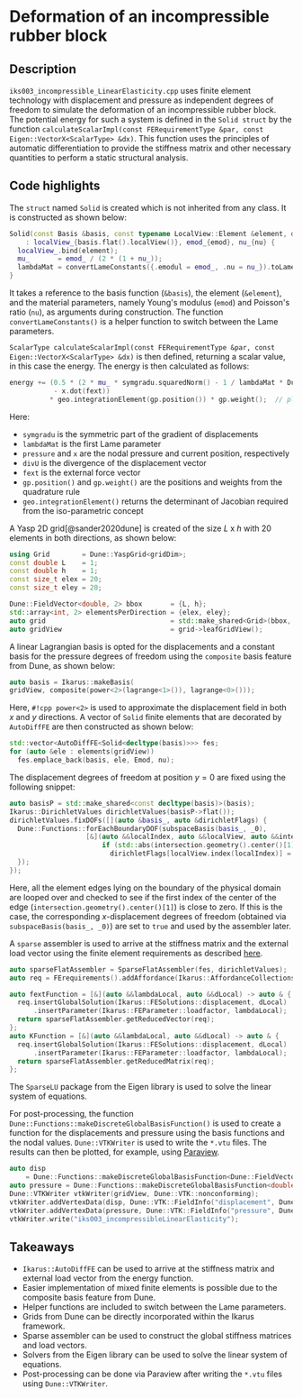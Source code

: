 # Deformation of an incompressible rubber block

## Description

`iks003_incompressible_LinearElasticity.cpp` uses finite element technology with displacement and pressure as
independent degrees of freedom to simulate the deformation of an incompressible rubber block. The potential energy
for such a system is defined in the `Solid struct` by the function
`calculateScalarImpl(const FERequirementType &par, const Eigen::VectorX<ScalarType> &dx)`.
This function uses the principles of automatic differentiation to provide the stiffness matrix and
other necessary quantities to perform a static structural analysis.

## Code highlights

The `struct` named `Solid` is created which is not inherited from any class. It is constructed as shown below:

```cpp
Solid(const Basis &basis, const typename LocalView::Element &element, double emod, double nu)
    : localView_{basis.flat().localView()}, emod_{emod}, nu_{nu} {
  localView_.bind(element);
  mu_       = emod_ / (2 * (1 + nu_));
  lambdaMat = convertLameConstants({.emodul = emod_, .nu = nu_}).toLamesFirstParameter();
}
```

It takes a reference to the basis function (`&basis`), the element (`&element`), and the material parameters, namely Young's modulus
(`emod`) and Poisson's ratio (`nu`), as arguments during construction. The function `convertLameConstants()` is a helper function
to switch between the Lame parameters.

`ScalarType calculateScalarImpl(const FERequirementType &par, const Eigen::VectorX<ScalarType> &dx)` is
then defined, returning a scalar value, in this case the energy.
The energy is then calculated as follows:

```cpp
energy += (0.5 * (2 * mu_ * symgradu.squaredNorm() - 1 / lambdaMat * Dune::power(pressure, 2)) + pressure * divU
           - x.dot(fext))
          * geo.integrationElement(gp.position()) * gp.weight();  // plane strain for 2D
```

Here:

- `symgradu` is the symmetric part of the gradient of displacements
- `lambdaMat` is the first Lame parameter
- `pressure` and `x` are the nodal pressure and current position, respectively
- `divU` is the divergence of the displacement vector
- `fext` is the external force vector
- `gp.position()` and `gp.weight()` are the positions and weights from the quadrature rule
- `geo.integrationElement()` returns the determinant of Jacobian required from the iso-parametric concept

A Yasp 2D grid[@sander2020dune] is created of the size $L$ x $h$ with 20 elements in both directions, as shown below:

```cpp
using Grid        = Dune::YaspGrid<gridDim>;
const double L    = 1;
const double h    = 1;
const size_t elex = 20;
const size_t eley = 20;

Dune::FieldVector<double, 2> bbox       = {L, h};
std::array<int, 2> elementsPerDirection = {elex, eley};
auto grid                               = std::make_shared<Grid>(bbox, elementsPerDirection);
auto gridView                           = grid->leafGridView();
```

A linear Lagrangian basis is opted for the displacements and a constant basis for the pressure degrees of freedom using the
`composite` basis feature from Dune, as shown below:

```cpp
auto basis = Ikarus::makeBasis(
gridView, composite(power<2>(lagrange<1>()), lagrange<0>()));
```

Here, `#!cpp power<2>` is used to approximate the displacement field in both $x$ and $y$ directions.
A vector of `Solid` finite elements that are decorated by `AutoDiffFE` are then constructed as shown below:

```cpp
std::vector<AutoDiffFE<Solid<decltype(basis)>>> fes;
for (auto &ele : elements(gridView))
  fes.emplace_back(basis, ele, Emod, nu);
```

The displacement degrees of freedom at position $y=0$ are fixed using the following snippet:

```cpp
auto basisP = std::make_shared<const decltype(basis)>(basis);
Ikarus::DirichletValues dirichletValues(basisP->flat());
dirichletValues.fixDOFs([](auto &basis_, auto &dirichletFlags) {
  Dune::Functions::forEachBoundaryDOF(subspaceBasis(basis_, _0),
                   [&](auto &&localIndex, auto &&localView, auto &&intersection) {
                       if (std::abs(intersection.geometry().center()[1]) < 1e-8)
                         dirichletFlags[localView.index(localIndex)] = true;
  });
});
```

Here, all the element edges lying on the boundary of the physical domain are looped over and checked to see if the first index
of the center of the edge (`intersection.geometry().center()[1]`) is close to zero. If this is the case, the corresponding $x$-displacement
degrees of freedom (obtained via `subspaceBasis(basis_, _0)`) are set to `true` and used by the assembler later.

A `sparse` assembler is used to arrive at the stiffness matrix and the external load vector using the
finite element requirements as described [here](../01_framework/feRequirements.md#fe-requirements).

```cpp
auto sparseFlatAssembler = SparseFlatAssembler(fes, dirichletValues);
auto req = FErequirements().addAffordance(Ikarus::AffordanceCollections::elastoStatics);

auto fextFunction = [&](auto &&lambdaLocal, auto &&dLocal) -> auto & {
  req.insertGlobalSolution(Ikarus::FESolutions::displacement, dLocal)
      .insertParameter(Ikarus::FEParameter::loadfactor, lambdaLocal);
  return sparseFlatAssembler.getReducedVector(req);
};
auto KFunction = [&](auto &&lambdaLocal, auto &&dLocal) -> auto & {
  req.insertGlobalSolution(Ikarus::FESolutions::displacement, dLocal)
      .insertParameter(Ikarus::FEParameter::loadfactor, lambdaLocal);
  return sparseFlatAssembler.getReducedMatrix(req);
};
```

The `SparseLU` package from the Eigen library is used to solve the linear system of equations.

For post-processing, the function `Dune::Functions::makeDiscreteGlobalBasisFunction()` is used to create a function for
the displacements and pressure using the basis functions and the nodal values. `Dune::VTKWriter` is used to write
the `*.vtu` files. The results can then be plotted, for example, using [Paraview](https://www.paraview.org/).

```cpp
auto disp
    = Dune::Functions::makeDiscreteGlobalBasisFunction<Dune::FieldVector<double, 2>>(subspaceBasis(basis.flat(), _0), d);
auto pressure = Dune::Functions::makeDiscreteGlobalBasisFunction<double>(subspaceBasis(basis.flat(), _1), d);
Dune::VTKWriter vtkWriter(gridView, Dune::VTK::nonconforming);
vtkWriter.addVertexData(disp, Dune::VTK::FieldInfo("displacement", Dune::VTK::FieldInfo::Type::vector, 2));
vtkWriter.addVertexData(pressure, Dune::VTK::FieldInfo("pressure", Dune::VTK::FieldInfo::Type::scalar, 1));
vtkWriter.write("iks003_incompressibleLinearElasticity");
```

## Takeaways

- `Ikarus::AutoDiffFE` can be used to arrive at the stiffness matrix and external load vector from the energy function.
- Easier implementation of mixed finite elements is possible due to the composite basis feature from Dune.
- Helper functions are included to switch between the Lame parameters.
- Grids from Dune can be directly incorporated within the Ikarus framework.
- Sparse assembler can be used to construct the global stiffness matrices and load vectors.
- Solvers from the Eigen library can be used to solve the linear system of equations.
- Post-processing can be done via Paraview after writing the `*.vtu` files using `Dune::VTKWriter`.
